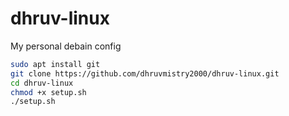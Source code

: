 # dhruv-linux
My personal debain config
```bash
sudo apt install git
git clone https://github.com/dhruvmistry2000/dhruv-linux.git
cd dhruv-linux
chmod +x setup.sh
./setup.sh
```
